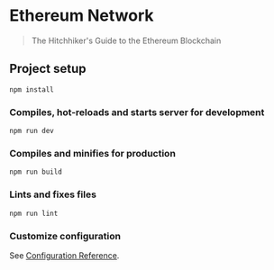 # Ethereum Network

> The Hitchhiker's Guide to the Ethereum Blockchain

## Project setup
```
npm install
```

### Compiles, hot-reloads and starts server for development
```
npm run dev
```

### Compiles and minifies for production
```
npm run build
```

### Lints and fixes files
```
npm run lint
```

### Customize configuration
See [Configuration Reference](https://cli.vuejs.org/config/).
